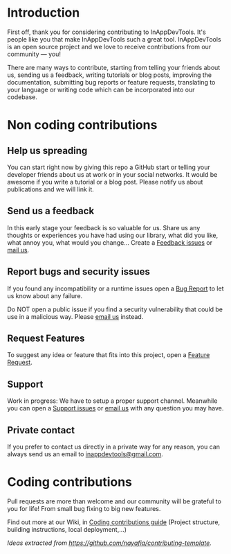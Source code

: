 # Introduction

First off, thank you for considering contributing to InAppDevTools. It's people like you that make InAppDevTools such a great tool. InAppDevTools is an open source project and we love to receive contributions from our community — you! 

There are many ways to contribute, starting from telling your friends about us, sending us a feedback, writing tutorials or blog posts, improving the documentation, submitting bug reports or feature requests, translating to your language or writing code which can be incorporated into our codebase.


# Non coding contributions

## Help us spreading
You can start right now by giving this repo a GitHub start or telling your developer friends about us at work or in your social networks. It would be awesome if you write a tutorial or a blog post. Please notify us about publications and we will link it.

## Send us a feedback
In this early stage your feedback is so valuable for us. Share us any thoughts or experiences you have had using our library, what did you like, what annoy you, what would you change... Create a [Feedback issues](https://github.com/rafaco/InAppDevTools/issues/new/choose) or [mail us](mailto:inappdevtools@gmail.com).

## Report bugs and security issues
If you found any incompatibility or a runtime issues open a [Bug Report](https://github.com/rafaco/InAppDevTools/issues/new/choose) to let us know about any failure.

Do NOT open a public issue if you find a security vulnerability that could be use in a malicious way. Please [email us](mailto:inappdevtools@gmail.com) instead.

## Request Features
To suggest any idea or feature that fits into this project, open a [Feature Request](https://github.com/rafaco/InAppDevTools/issues/new/choose).

## Support
Work in progress: We have to setup a proper support channel. Meanwhile you can open a [Support issues](https://github.com/rafaco/InAppDevTools/issues/new/choose) or [email us](mailto:inappdevtools@gmail.com) with any question you may have.

## Private contact
If you prefer to contact us directly in a private way for any reason, you can always send us an email to [inappdevtools@gmail.com](mailto:inappdevtools@gmail.com).


# Coding contributions

Pull requests are more than welcome and our community will be grateful to you for life! From small bug fixing to big new features.

Find out more at our Wiki, in [Coding contributions guide](https://github.com/rafaco/InAppDevTools/wiki/Coding-contributions-guide) (Project structure, building instructions, local deployment,...)


_Ideas extracted from https://github.com/nayafia/contributing-template._
